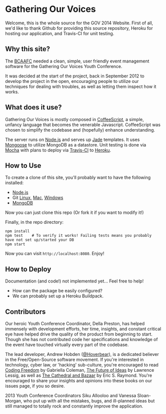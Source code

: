 # Gathering Our Voices #

Welcome, this is the whole source for the GOV 2014 Website. First of all, we'd like to thank Github for providing this source repository, Heroku for hosting our application, and Travis-CI for unit testing.

## Why this site? ##
The [BCAAFC](http://www.bcaafc.com/) needed a clean, simple, user friendly event management software for the Gathering Our Voices Youth Conference.

It was decided at the start of the project, back in September 2012 to develop the project in the open, encouraging people to utilize our techniques for dealing with troubles, as well as letting them inspect how it works.

## What does it use? ##
Gathering Our Voices is mostly composed in [CoffeeScript](http://coffeescript.org/), a simple, unfancy language that becomes the venerable Javascript. CoffeeScript was chosen to simplify the codebase and (hopefully) enhance understanding.

The server runs on [Node.js](http://nodejs.org/) and serves up [Jade](https://github.com/visionmedia/jade) templates. It uses [Mongoose](http://mongoosejs.com/) to utilize MongoDB as a datastore. Unit testing is done via [Mocha](http://visionmedia.github.io/mocha/) with plans to deploy via [Travis-CI](https://travis-ci.org/) to [Heroku](https://www.heroku.com/).

## How to Use ##
To create a clone of this site, you'll probably want to have the following installed:

* [Node.js](http://nodejs.org/)
* Git [Linux](http://git-scm.com/download/linux), [Mac](http://mac.github.com/), [Windows](http://windows.github.com/)
* [MongoDB](http://www.mongodb.org/)

Now you can just clone this repo (Or fork it if you want to modify it!)

Finally, in the repo directory:
```shell
npm install
npm test    # To verify it works! Failing tests means you probably have not set up/started your DB
npm start
```

Now you can visit `http://localhost:8080`. Enjoy!

## How to Deploy ##
Documentation (and code!) not implemented yet... Feel free to help!

* How can the package be easily configured?
* We can probably set up a Heroku Buildpack.

## Contributors ##
Our heroic Youth Conference Coordinator, Della Preston, has helped immensely with development efforts, her time, insights, and constant critical eye have helped drive the quality of the product from beginning to start. Though she has not contributed code her specifications and knowledge of the event have touched virtually every part of the codebase.

The lead developer, Andrew Hobden ([@Hoverbear](https://github.com/Hoverbear/)), is a dedicated believer in the Free/Open-Source software movement. If you're interested in technology, cyber law, or 'hacking' sub-culture, you're encouraged to read  [Coding Freedom](http://codingfreedom.com/) by Gabriella Coleman, [The Future of Ideas](http://the-future-of-ideas.com/) by Lawrence Lessig, as well as [The Cathedral and Bazaar](http://www.catb.org/esr/writings/homesteading/) by Eric S. Raymond. You're encouraged to share your insights and opinions into these books on our issues page, if you so desire.

2013 Youth Conference Coordinators Siku Allooloo and Vanessa Sloan-Morgan, who put up with all the mistakes, bugs, and ill-planned ideas but still managed to totally rock and constantly improve the application.
